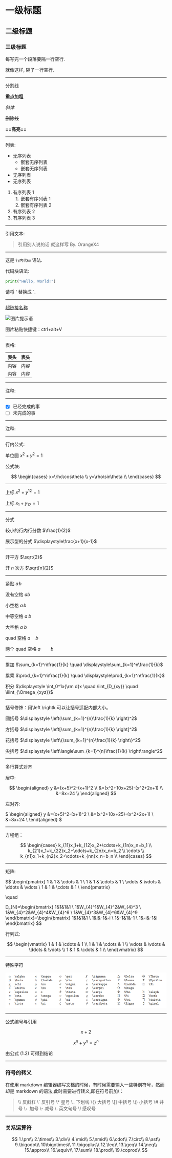 # 一级标题

## 二级标题

### 三级标题

每写完一个段落要隔一行空行.

就像这样, 隔了一行空行.


---

分割线

**重点加粗**

*斜体*

~~删除线~~

**==高亮==**



---

列表:

* 无序列表 
  * 嵌套无序列表
  * 嵌套无序列表
* 无序列表
* 无序列表

1. 有序列表 1
   1. 嵌套有序列表 1
   2. 嵌套有序列表 2
2. 有序列表 2
3. 有序列表 3


---

引用文本:

> 引用别人说的话
> 就这样写
> By. OrangeX4

---

这是 `行内代码` 语法.

代码块语法:

``` python
print("Hello, World!")
```

请将 ' 替换成 `.

---

[超链接名称]()

![图片提示语](C:\\Users\\31813\\Desktop\\1.png)

图片粘贴快捷键：ctrl+alt+V

---

表格:

| 表头 | 表头 |
| ---- | ---- |
| 内容 | 内容 |
| 内容 | 内容 |

---

注释:

<!-- 你看不见我 -->

---

- [x] 已经完成的事
- [ ] 未完成的事

---

注释:

<!-- 你看不见我 -->

<!-- 多行注释
就像这样 -->

---

行内公式: 

单位圆 $x^2+y^2=1$

公式块:

$$
\begin{cases}
x=\rho\cos\theta \\
y=\rho\sin\theta \\
\end{cases}
$$

---

上标 $x^2 + y^{12} = 1$

上标 $x_1 + y_{12} = 1$

---

分式

较小的行内行分数 $\frac{1}{2}$

展示型的分式 $\displaystyle\frac{x+1}{x-1}$

---

开平方 $\sqrt{2}$

开 $n$ 次方 $\sqrt[n]{2}$

---

紧贴 $a\!b$

没有空格 $ab$

小空格 $a\,b$

中等空格 $a\;b$

大空格 $a\ b$

quad 空格 $a\quad b$

两个 quad 空格 $a\qquad b$

---

累加 $\sum_{k=1}^n\frac{1}{k}  \quad  \displaystyle\sum_{k=1}^n\frac{1}{k}$

累乘 $\prod_{k=1}^n\frac{1}{k}  \quad  \displaystyle\prod_{k=1}^n\frac{1}{k}$

积分 $\displaystyle \int_0^1x{\rm d}x  \quad  \iint_{D_{xy}}  \quad  \iiint_{\Omega_{xyz}}$

---

括号修饰：用\left \rightk 可以让括号适配内部大小。

圆括号 $\displaystyle \left(\sum_{k=1}^{n}\frac{1}{k} \right)^2$

方括号 $\displaystyle \left[\sum_{k=1}^{n}\frac{1}{k} \right]^2$

花括号 $\displaystyle \left\{\sum_{k=1}^{n}\frac{1}{k} \right\}^2$

尖括号 $\displaystyle \left\langle\sum_{k=1}^{n}\frac{1}{k} \right\rangle^2$

---

多行算式对齐

居中:

$$
\begin{aligned}
y &=(x+5)^2-(x+1)^2 \\
&=(x^2+10x+25)-(x^2+2x+1) \\
&=8x+24 \\
\end{aligned}
$$

左对齐:

$
\begin{aligned}
y &=(x+5)^2-(x+1)^2 \\
&=(x^2+10x+25)-(x^2+2x+1) \\
&=8x+24 \\
\end{aligned}
$

---

方程组：

$$
\begin{cases}
k_{11}x_1+k_{12}x_2+\cdots+k_{1n}x_n=b_1 \\
k_{21}x_1+k_{22}x_2+\cdots+k_{2n}x_n=b_2 \\
\cdots \\
k_{n1}x_1+k_{n2}x_2+\cdots+k_{nn}x_n=b_n \\
\end{cases}
$$

---

矩阵:

$$
\begin{pmatrix}
1 & 1 & \cdots & 1 \\
1 & 1 & \cdots & 1 \\
\vdots & \vdots & \ddots & \vdots \\
1 & 1 & \cdots & 1 \\
\end{pmatrix}

\quad

D_{N}=\begin{bmatrix}
    1&1&1&1 \\
    1&W_{4}^1&W_{4}^2&W_{4}^3 \\
    1&W_{4}^2&W_{4}^4&W_{4}^6 \\
    1&W_{4}^3&W_{4}^6&W_{4}^9
\end{bmatrix}=\begin{bmatrix}
    1&1&1&1 \\
    1&i&-1&-i \\
    1&-1&1&-1 \\
    1&-i&-1&i
\end{bmatrix}
$$ 

行列式: 

$$
\begin{vmatrix}
1 & 1 & \cdots & 1 \\
1 & 1 & \cdots & 1 \\
\vdots & \vdots & \ddots & \vdots \\
1 & 1 & \cdots & 1 \\
\end{vmatrix}
$$

---

特殊字符

![](image/2021-10-20-15-18-38.png)

---

公式编号与引用

$$
x+2 \tag{1.2}
$$

$$
\begin{equation}
x^n+y^n=z^n
\end{equation}
$$

由公式 $(1.2)$ 可得到结论

---

### 符号的转义

在使用 markdown 编辑器编写文档的时候，有时候需要输入一些特别符号，然而却是 markdown 的语法,此时需要进行转义,即在符号前加\：

>\\\ 反斜杠
\\` 反引号
\\* 星号
\\_ 下划线
\\{\} 大括号
\\[\] 中括号
\\(\) 小括号
\\# 井号
\\+ 加号
\\- 减号
\\. 英文句号
\\! 感叹号

---

### 关系运算符

$$
1.\pm\\
2.\times\\
3.\div\\
4.\mid\\
5.\nmid\\
6.\cdot\\
7.\circ\\
8.\ast\\
9.\bigodot\\
10\bigotimes\\
11.\bigoplus\\
12.\leq\\
13.\geq\\
14.\neq\\
15.\approx\\
16.\equiv\\
17.\sum\\
18.\prod\\
19.\coprod\\
$$









